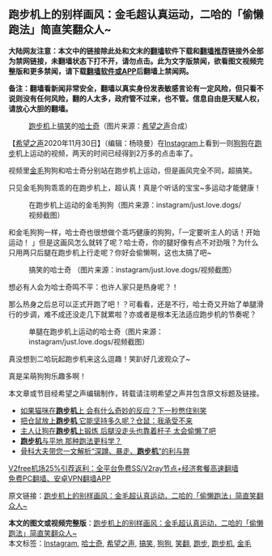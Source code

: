  <h2>跑步机上的别样画风：金毛超认真运动，二哈的「偷懒跑法」简直笑翻众人~</h2> <p class="notice"><b>大陆网友注意：本文中的链接除此处和文末的<a href="https://github.com/bannedbook/fanqiang" >翻墙</a>软件下载和<a href="https://github.com/killgcd/justmysocks/blob/master/README.md">翻墙推荐</a>链接外全部为禁网链接，未翻墙状态下打不开，请勿点击。此为文字版禁闻，欲看图文视频完整版和更多禁闻，请下载<a href="https://github.com/bannedbook/fanqiang">翻墙软件或APP</a>后翻墙上禁闻网。</p><p>备注：翻墙看新闻非常安全，翻墙以真实身份发表敏感言论有一定风险，但只看不说则没有任何风险，翻的人太多，政府管不过来，也不管。信息自由是天赋人权，请放心大胆的翻墙。</b></p>  <div class="entry"> <figure><figcaption><a href="https://www.bannedbook.org/bnews/tag/%E8%B7%91%E6%AD%A5%E6%9C%BA/" class="st_tag internal_tag" rel="tag" title="标签 跑步机 下的日志">跑步机</a>上<a href="https://www.bannedbook.org/bnews/tag/%E6%90%9E%E7%AC%91/" class="st_tag internal_tag" rel="tag" title="标签 搞笑 下的日志">搞笑</a>的<a href="https://www.bannedbook.org/bnews/tag/%e5%93%88%e5%a3%ab%e5%a5%87/" class="st_tag internal_tag" rel="tag" title="标签 哈士奇 下的日志">哈士奇</a>（图片来源：<a href="https://www.bannedbook.org/bnews/tag/%e5%b8%8c%e6%9c%9b%e4%b9%8b%e5%a3%b0/" class="st_tag internal_tag" rel="tag" title="标签 希望之声 下的日志">希望之声</a>合成）</figcaption></figure> <p>【<span class='wp_keywordlink_affiliate'><a href="https://www.soundofhope.org" title="希望之声" target="_blank">希望之声</a></span>2020年11月30日】（编辑：杨晓曼）在<a href="https://www.bannedbook.org/bnews/tag/instagram/" class="st_tag internal_tag" rel="tag" title="标签 Instagram 下的日志">Instagram</a>上看到一则<a href="https://www.bannedbook.org/bnews/tag/%e7%8b%97%e7%8b%97/" class="st_tag internal_tag" rel="tag" title="标签 狗狗 下的日志">狗狗</a>在<a href="https://www.bannedbook.org/bnews/tag/%E8%B7%91%E6%AD%A5/" class="st_tag internal_tag" rel="tag" title="标签 跑步 下的日志">跑步</a>机上运动的视频，两天的时间已经得到2万多的点击率了。</p> <p>视频里<a href="https://www.bannedbook.org/bnews/tag/%E9%87%91%E6%AF%9B/" class="st_tag internal_tag" rel="tag" title="标签 金毛 下的日志">金毛</a>狗狗和哈士奇分别站在跑步机上运动，但是画风完全不同，超搞笑。</p> <p>只见金毛狗狗乖乖的在跑步机上，超认真！真是个听话的宝宝~多运动才能健康！</p>  <figure><figcaption> 在跑步机上运动的金毛狗狗（图片来源：instagram/just.love.dogs/视频截图）</figcaption></figure> <p>和金毛狗狗一样，哈士奇也很想做个乖巧健康的狗狗，「一定要听主人的话！开始运动！ 」但是这画风怎么就转了呢？哈士奇，你的腿好像有点不对劲哦？为什么只用两只后腿在跑步机上行走呢？你好会偷懒啊，这也太搞了吧~</p> <figure><figcaption> 搞笑的哈士奇 （图片来源：instagram/just.love.dogs/视频截图）</figcaption></figure> <p>想必有人会为哈士奇鸣不平：也许人家只是热身呢？！</p> <p>那么热身之后总可以正式开跑了吧！？可看看，还是不行，哈士奇又开始了单腿滑行的步调，难不成还没走几下就累啦？亦或者是根本无法适应跑步机的节奏呢？</p>  <figure><figcaption> 单腿在跑步机上运动的哈士奇（图片来源：instagram/just.love.dogs/视频截图）</figcaption></figure> <p>真没想到二哈玩起跑步机来这么逗趣！笑趴好几波观众了~</p> <p>真是呆萌狗狗乐趣多啊！</p> <p>本文章或节目经希望之声编辑制作，转载请注明希望之声并包含原文标题及链接。</p>  <ul class='op-related-articles' title='相关阅读'> <li><a href='https://www.bannedbook.org/bnews/funmedia/20200527/1335098.html' target='_blank'>如果猫咪在<b>跑步机</b>上 会有什么奇妙的反应？下一秒憋住别笑</a></li> <li><a href='https://www.bannedbook.org/bnews/funmedia/20200517/1329803.html' target='_blank'>把仓鼠放上<b>跑步机</b> 它能坚持多久呢？仓鼠：我承受不来</a></li> <li><a href='https://www.bannedbook.org/bnews/funmedia/20200417/1313963.html' target='_blank'>主人让狗在<b>跑步机</b>上锻炼 后腿没走头也靠着杆子 太会偷懒了吧</a></li> <li><a href='https://www.bannedbook.org/bnews/lifebaike/20200108/1255370.html' target='_blank'><b>跑步机</b>与平地 那种跑法更科学？</a></li> <li><a href='https://www.bannedbook.org/bnews/health/20200104/1253109.html' target='_blank'>骨科大夫带您一文解析“深蹲、暴走、<b>跑步机</b>”的利与弊</a></li> </ul> <p class="texttj"> <a href="https://www.bannedbook.org/forum23/topic22702.html" target="_blank">V2free机场25%引荐返利：全平台免费SS/V2ray节点+经济套餐高速翻墙</a><br/> <a href="https://github.com/bannedbook/fanqiang/wiki/%E7%A6%81%E9%97%BB%E7%BD%91%E5%AE%89%E5%8D%93%E7%BF%BB%E5%A2%99%E6%96%B0%E9%97%BBAPP" target="_blank">免费PC翻墙、安卓VPN翻墙APP</a></p><p>原文链接：<a class="src_link"  href="https://www.soundofhope.org/post/271778" target="_blank">跑步机上的别样画风：金毛超认真运动，二哈的「偷懒跑法」简直笑翻众人~</a></p><a name='sharetosocial'></a>       <div><b>本文的图文或视频完整版</b>：<a href='https://www.bannedbook.org/bnews/comments/20201201/1439935.html'>跑步机上的别样画风：金毛超认真运动，二哈的「偷懒跑法」简直笑翻众人~</a></div>  </div><!--END ENTRY--> <div class="postfooter"> <div>本文标签：<a href="https://www.bannedbook.org/bnews/tag/instagram/" rel="tag">Instagram</a>, <a href="https://www.bannedbook.org/bnews/tag/%e5%93%88%e5%a3%ab%e5%a5%87/" rel="tag">哈士奇</a>, <a href="https://www.bannedbook.org/bnews/tag/%e5%b8%8c%e6%9c%9b%e4%b9%8b%e5%a3%b0/" rel="tag">希望之声</a>, <a href="https://www.bannedbook.org/bnews/tag/%E6%90%9E%E7%AC%91/" rel="tag">搞笑</a>, <a href="https://www.bannedbook.org/bnews/tag/%e7%8b%97%e7%8b%97/" rel="tag">狗狗</a>, <a href="https://www.bannedbook.org/bnews/tag/%e7%ac%91%e7%bf%bb/" rel="tag">笑翻</a>, <a href="https://www.bannedbook.org/bnews/tag/%E8%B7%91%E6%AD%A5/" rel="tag">跑步</a>, <a href="https://www.bannedbook.org/bnews/tag/%E8%B7%91%E6%AD%A5%E6%9C%BA/" rel="tag">跑步机</a>, <a href="https://www.bannedbook.org/bnews/tag/%E9%87%91%E6%AF%9B/" rel="tag">金毛</a></div>  </div><!--END POSTFOOTER--> 